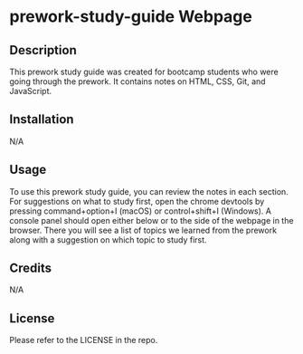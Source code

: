 # prework-study-guide Webpage

## Description
This prework study guide was created for bootcamp students who were going through the prework. It contains notes on HTML, CSS, Git, and JavaScript.

## Installation
N/A

## Usage
To use this prework study guide, you can review the notes in each section. For suggestions on what to study first, open the chrome devtools by pressing command+option+I (macOS) or control+shift+I (Windows). A console panel should open either below or to the side of the webpage in the browser. There you will see a list of topics we learned from the prework along with a suggestion on which topic to study first.

## Credits
N/A

## License
Please refer to the LICENSE in the repo.
